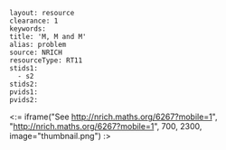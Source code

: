 ````
layout: resource
clearance: 1
keywords:
title: 'M, M and M'
alias: problem
source: NRICH
resourceType: RT11
stids1: 
  - s2
stids2:
pvids1:
pvids2:

````

<:= iframe("See http://nrich.maths.org/6267?mobile=1", "http://nrich.maths.org/6267?mobile=1", 700, 2300, image="thumbnail.png") :>

